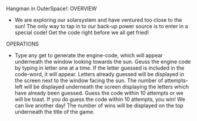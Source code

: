 Hangman in OuterSpace!:
OVERVIEW
- We are exploring our solarsystem and have ventured too close to the sun! The only way to tap in to our back-up power source is to enter in a special code! Get the code right before we all get fried!

OPERATIONS
- Type any get to generate the engine-code, which will appear underneath the window looking towards the sun. Geuss the engine code by typing in letter one at a time. If the letter guessed is included in the code-word, it will appear. Letters already guessed will be displayed in the screen next to the window facing the sun. The number of attempts-left will be displayed underneath the screen displaying the letters which have already been guessed. Guess the code within 10 attempts or we will be toast. If you do guess the code within 10 attempts, you win! We can live another day! The number of wins will be displayed on the top underneath the title of the game.